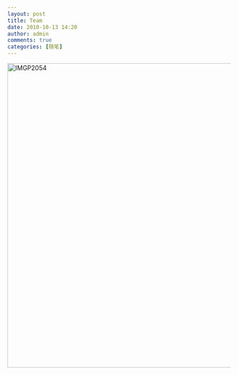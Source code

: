 ```yaml
---
layout: post
title: Team
date: 2010-10-13 14:20
author: admin
comments: true
categories: [随笔]
---
```

<p><a href="http://blog.maradonasu.com/wp-content/uploads/2010/10/imgp20547.jpg"><img style="background-image:none;border-bottom:0;border-left:0;padding-left:0;padding-right:0;display:inline;border-top:0;border-right:0;padding-top:0;" title="IMGP2054" border="0" alt="IMGP2054" src="http://blog.maradonasu.com/wp-content/uploads/2010/10/imgp2054_thumb6.jpg" width="1028" height="687"></a></p>
